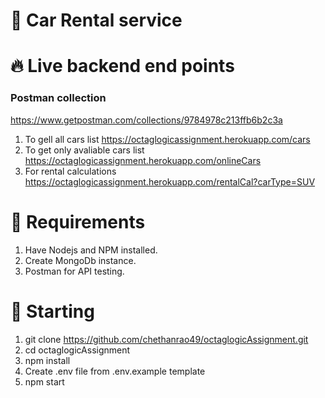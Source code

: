 # 🚗 Car Rental service

# 🔥 Live backend end points

### Postman collection

https://www.getpostman.com/collections/9784978c213ffb6b2c3a

1. To gell all cars list
   https://octaglogicassignment.herokuapp.com/cars
1. To get only avaliable cars list
   https://octaglogicassignment.herokuapp.com/onlineCars
1. For rental calculations
   https://octaglogicassignment.herokuapp.com/rentalCal?carType=SUV

# 🔽 Requirements

1. Have Nodejs and NPM installed.
1. Create MongoDb instance.
1. Postman for API testing.

# 🚀 Starting

1. git clone https://github.com/chethanrao49/octaglogicAssignment.git
1. cd octaglogicAssignment
1. npm install
1. Create .env file from .env.example template
1. npm start
